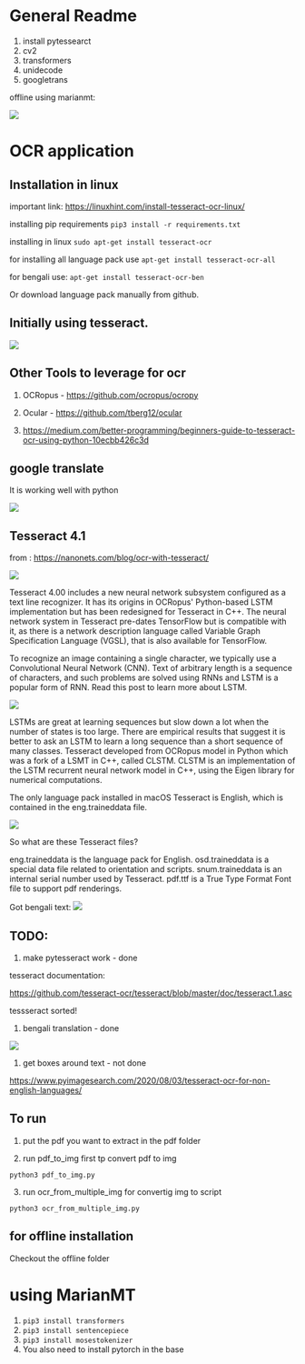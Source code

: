 # General Readme

1. install pytessearct
2. cv2
3. transformers
4. unidecode
5. googletrans

offline using marianmt: 

![](offline_works.png)

# OCR application

## Installation in linux

important link:
https://linuxhint.com/install-tesseract-ocr-linux/

installing pip requirements
`pip3 install -r requirements.txt`

installing in linux
`sudo apt-get install tesseract-ocr`

for installing all language pack use
`apt-get install tesseract-ocr-all`

for bengali use:
`apt-get install tesseract-ocr-ben`

Or download language pack manually from github.

## Initially using tesseract.

![](./img/Screen.png)

## Other Tools to leverage for ocr

1. OCRopus - https://github.com/ocropus/ocropy

1. Ocular - https://github.com/tberg12/ocular

1. https://medium.com/better-programming/beginners-guide-to-tesseract-ocr-using-python-10ecbb426c3d

## google translate

It is working well with python

![](./img/googletrans.png)

## Tesseract 4.1

from : https://nanonets.com/blog/ocr-with-tesseract/

![](./img/tesseract_cots.png)

Tesseract 4.00 includes a new neural network subsystem configured as a text line recognizer. It has its origins in OCRopus' Python-based LSTM implementation but has been redesigned for Tesseract in C++. The neural network system in Tesseract pre-dates TensorFlow but is compatible with it, as there is a network description language called Variable Graph Specification Language (VGSL), that is also available for TensorFlow.

To recognize an image containing a single character, we typically use a Convolutional Neural Network (CNN). Text of arbitrary length is a sequence of characters, and such problems are solved using RNNs and LSTM is a popular form of RNN. Read this post to learn more about LSTM.

![](./img/t5_preprocessed.png)

LSTMs are great at learning sequences but slow down a lot when the number of states is too large. There are empirical results that suggest it is better to ask an LSTM to learn a long sequence than a short sequence of many classes. Tesseract developed from OCRopus model in Python which was a fork of a LSMT in C++, called CLSTM. CLSTM is an implementation of the LSTM recurrent neural network model in C++, using the Eigen library for numerical computations.

The only language pack installed in macOS Tesseract is English, which is contained in the eng.traineddata file.

![](./img/sub_optimal.png)

So what are these Tesseract files?

eng.traineddata is the language pack for English.
osd.traineddata is a special data file related to orientation and scripts.
snum.traineddata is an internal serial number used by Tesseract.
pdf.ttf is a True Type Format Font file to support pdf renderings.

Got bengali text:
![](./img/bengali_text.png)

## TODO:

1. make pytesseract work - done

tesseract documentation:

https://github.com/tesseract-ocr/tesseract/blob/master/doc/tesseract.1.asc

tessseract sorted!

1. bengali translation - done

![](./img/bengali_translated.png)

1. get boxes around text - not done

https://www.pyimagesearch.com/2020/08/03/tesseract-ocr-for-non-english-languages/


## To run

1. put the pdf you want to extract in the pdf folder

2. run pdf_to_img first tp convert pdf to img

`python3 pdf_to_img.py`

3. run ocr_from_multiple_img for convertig img to script

`python3 ocr_from_multiple_img.py`


## for offline installation

Checkout the offline folder

# using MarianMT

1. `pip3 install transformers`
2. `pip3 install sentencepiece`
3. `pip3 install mosestokenizer`
4. You also need to install pytorch in the base


